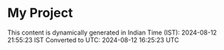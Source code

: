 # My Project

This content is dynamically generated in Indian Time (IST): 2024-08-12 21:55:23 IST
Converted to UTC: 2024-08-12 16:25:23 UTC
